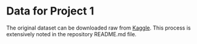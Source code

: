 # Data for Project 1

The original dataset can be downloaded raw from [Kaggle](https://www.kaggle.com/datasets/aryansingh0909/nyt-articles-21m-2000-present). This process is extensively noted in the repository README.md file. 
